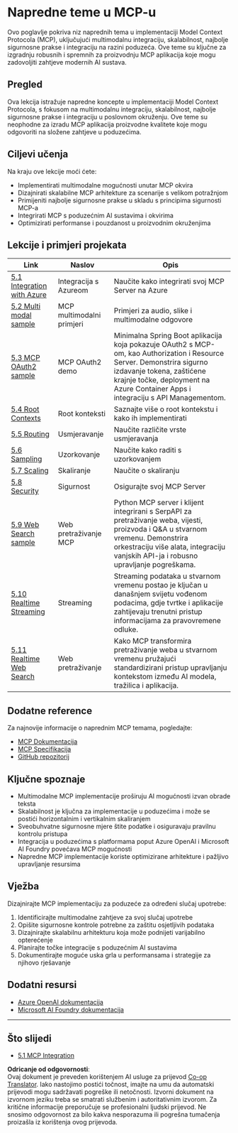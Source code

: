 <!--
CO_OP_TRANSLATOR_METADATA:
{
  "original_hash": "b1cffc51b82049ac3d5e88db0ff4a0a1",
  "translation_date": "2025-06-13T01:20:32+00:00",
  "source_file": "05-AdvancedTopics/README.md",
  "language_code": "hr"
}
-->
# Napredne teme u MCP-u

Ovo poglavlje pokriva niz naprednih tema u implementaciji Model Context Protocola (MCP), uključujući multimodalnu integraciju, skalabilnost, najbolje sigurnosne prakse i integraciju na razini poduzeća. Ove teme su ključne za izgradnju robusnih i spremnih za proizvodnju MCP aplikacija koje mogu zadovoljiti zahtjeve modernih AI sustava.

## Pregled

Ova lekcija istražuje napredne koncepte u implementaciji Model Context Protocola, s fokusom na multimodalnu integraciju, skalabilnost, najbolje sigurnosne prakse i integraciju u poslovnom okruženju. Ove teme su neophodne za izradu MCP aplikacija proizvodne kvalitete koje mogu odgovoriti na složene zahtjeve u poduzećima.

## Ciljevi učenja

Na kraju ove lekcije moći ćete:

- Implementirati multimodalne mogućnosti unutar MCP okvira
- Dizajnirati skalabilne MCP arhitekture za scenarije s velikom potražnjom
- Primijeniti najbolje sigurnosne prakse u skladu s principima sigurnosti MCP-a
- Integrirati MCP s poduzećnim AI sustavima i okvirima
- Optimizirati performanse i pouzdanost u proizvodnim okruženjima

## Lekcije i primjeri projekata

| Link | Naslov | Opis |
|------|--------|------|
| [5.1 Integration with Azure](./mcp-integration/README.md) | Integracija s Azureom | Naučite kako integrirati svoj MCP Server na Azure |
| [5.2 Multi modal sample](./mcp-multi-modality/README.md) | MCP multimodalni primjeri | Primjeri za audio, slike i multimodalne odgovore |
| [5.3 MCP OAuth2 sample](../../../05-AdvancedTopics/mcp-oauth2-demo) | MCP OAuth2 demo | Minimalna Spring Boot aplikacija koja pokazuje OAuth2 s MCP-om, kao Authorization i Resource Server. Demonstrira sigurno izdavanje tokena, zaštićene krajnje točke, deployment na Azure Container Apps i integraciju s API Managementom. |
| [5.4 Root Contexts](./mcp-root-contexts/README.md) | Root konteksti | Saznajte više o root kontekstu i kako ih implementirati |
| [5.5 Routing](./mcp-routing/README.md) | Usmjeravanje | Naučite različite vrste usmjeravanja |
| [5.6 Sampling](./mcp-sampling/README.md) | Uzorkovanje | Naučite kako raditi s uzorkovanjem |
| [5.7 Scaling](./mcp-scaling/README.md) | Skaliranje | Naučite o skaliranju |
| [5.8 Security](./mcp-security/README.md) | Sigurnost | Osigurajte svoj MCP Server |
| [5.9 Web Search sample](./web-search-mcp/README.md) | Web pretraživanje MCP | Python MCP server i klijent integrirani s SerpAPI za pretraživanje weba, vijesti, proizvoda i Q&A u stvarnom vremenu. Demonstrira orkestraciju više alata, integraciju vanjskih API-ja i robusno upravljanje pogreškama. |
| [5.10 Realtime Streaming](./mcp-realtimestreaming/README.md) | Streaming | Streaming podataka u stvarnom vremenu postao je ključan u današnjem svijetu vođenom podacima, gdje tvrtke i aplikacije zahtijevaju trenutni pristup informacijama za pravovremene odluke. |
| [5.11 Realtime Web Search](./mcp-realtimesearch/README.md) | Web pretraživanje | Kako MCP transformira pretraživanje weba u stvarnom vremenu pružajući standardizirani pristup upravljanju kontekstom između AI modela, tražilica i aplikacija. |

## Dodatne reference

Za najnovije informacije o naprednim MCP temama, pogledajte:
- [MCP Dokumentacija](https://modelcontextprotocol.io/)
- [MCP Specifikacija](https://spec.modelcontextprotocol.io/)
- [GitHub repozitorij](https://github.com/modelcontextprotocol)

## Ključne spoznaje

- Multimodalne MCP implementacije proširuju AI mogućnosti izvan obrade teksta
- Skalabilnost je ključna za implementacije u poduzećima i može se postići horizontalnim i vertikalnim skaliranjem
- Sveobuhvatne sigurnosne mjere štite podatke i osiguravaju pravilnu kontrolu pristupa
- Integracija u poduzećima s platformama poput Azure OpenAI i Microsoft AI Foundry povećava MCP mogućnosti
- Napredne MCP implementacije koriste optimizirane arhitekture i pažljivo upravljanje resursima

## Vježba

Dizajnirajte MCP implementaciju za poduzeće za određeni slučaj upotrebe:

1. Identificirajte multimodalne zahtjeve za svoj slučaj upotrebe
2. Opišite sigurnosne kontrole potrebne za zaštitu osjetljivih podataka
3. Dizajnirajte skalabilnu arhitekturu koja može podnijeti varijabilno opterećenje
4. Planirajte točke integracije s poduzećnim AI sustavima
5. Dokumentirajte moguće uska grla u performansama i strategije za njihovo rješavanje

## Dodatni resursi

- [Azure OpenAI dokumentacija](https://learn.microsoft.com/en-us/azure/ai-services/openai/)
- [Microsoft AI Foundry dokumentacija](https://learn.microsoft.com/en-us/ai-services/)

---

## Što slijedi

- [5.1 MCP Integration](./mcp-integration/README.md)

**Odricanje od odgovornosti**:  
Ovaj dokument je preveden korištenjem AI usluge za prijevod [Co-op Translator](https://github.com/Azure/co-op-translator). Iako nastojimo postići točnost, imajte na umu da automatski prijevodi mogu sadržavati pogreške ili netočnosti. Izvorni dokument na izvornom jeziku treba se smatrati službenim i autoritativnim izvorom. Za kritične informacije preporučuje se profesionalni ljudski prijevod. Ne snosimo odgovornost za bilo kakva nesporazuma ili pogrešna tumačenja proizašla iz korištenja ovog prijevoda.